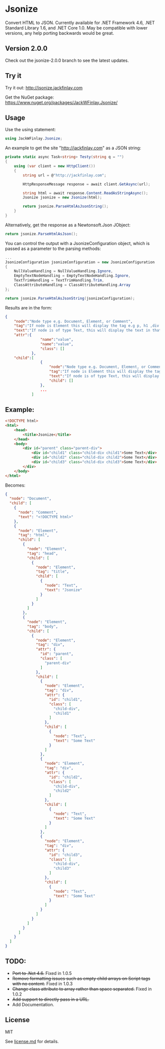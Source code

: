 # Jsonize
Convert HTML to JSON. Currently available for .NET Framework 4.6, .NET Standard Library 1.6, and .NET Core 1.0. May be compatible with lower versions, any help porting backwards would be great.

## Version 2.0.0
Check out the jsonize-2.0.0 branch to see the latest updates.

## Try it
Try it out: http://jsonize.jackfinlay.com

Get the NuGet package: https://www.nuget.org/packages/JackWFinlay.Jsonize/

## Usage

Use the using statement:
```C#
using JackWFinlay.Jsonize;
```

An example to get the site "http://jackfinlay.com" as a JSON string:

```C#
private static async Task<string> Testy(string q = "")
{
    using (var client = new HttpClient())
    {
        string url = @"http://jackfinlay.com";

        HttpResponseMessage response = await client.GetAsync(url);

        string html = await response.Content.ReadAsStringAsync();
        Jsonize jsonize = new Jsonize(html);

        return jsonize.ParseHtmlAsJsonString();
    }
}
```

Alternatively, get the response as a Newtonsoft.Json JObject:

```C#
return jsonize.ParseHtmlAsJson();
```

You can control the output with a JsonizeConfiguration object, which is passed as a parameter to the parsing methods:

```C#
...
JsonizeConfiguration jsonizeConfiguration = new JsonizeConfiguration
{
    NullValueHandling = NullValueHandling.Ignore,
    EmptyTextNodeHandling = EmptyTextNodeHandling.Ignore,
    TextTrimHandling = TextTrimHandling.Trim,
    ClassAttributeHandling = ClassAttributeHandling.Array
};

return jsonize.ParseHtmlAsJsonString(jsonizeConfiguration);
```

Results are in the form:
```JSON
{
    "node":"Node type e.g. Document, Element, or Comment",
    "tag":"If node is Element this will display the tag e.g p, h1 ,div etc.",
    "text":"If node is of type Text, this will display the text in that node.",
    "attr":{
                "name":"value",
                "name":"value",
                "class": []
            },
    "child":[
                {
                    "node":"Node type e.g. Document, Element, or Comment",
                    "tag":"If node is Element this will display the tag e.g p, h1 ,div etc.",
                    "text":"If node is of type Text, this will display the text in that node.",
                    "child": []
                },
                ...
            ]
```

## Example:
```HTML
<!DOCTYPE html>
<html>
    <head>
        <title>Jsonize</title>
    </head>
    <body>
        <div id="parent" class="parent-div">
            <div id="child1" class="child-div child1">Some Text</div>
            <div id="child2" class="child-div child2">Some Text</div>
            <div id="child3" class="child-div child3">Some Text</div>
        </div>
    </body>
</html>
```

Becomes:
```JSON
{
  "node": "Document",
  "child": [
    {
      "node": "Comment",
      "text": "<!DOCTYPE html>"
    },
    {
      "node": "Element",
      "tag": "html",
      "child": [
        {
          "node": "Element",
          "tag": "head",
          "child": [
            {
              "node": "Element",
              "tag": "title",
              "child": [
                {
                  "node": "Text",
                  "text": "Jsonize"
                }
              ]
            }
          ]
        },
        {
          "node": "Element",
          "tag": "body",
          "child": [
            {
              "node": "Element",
              "tag": "div",
              "attr": {
                "id": "parent",
                "class": [
                  "parent-div"
                ]
              },
              "child": [
                {
                  "node": "Element",
                  "tag": "div",
                  "attr": {
                    "id": "child1",
                    "class": [
                      "child-div",
                      "child1"
                    ]
                  },
                  "child": [
                    {
                      "node": "Text",
                      "text": "Some Text"
                    }
                  ]
                },
                {
                  "node": "Element",
                  "tag": "div",
                  "attr": {
                    "id": "child2",
                    "class": [
                      "child-div",
                      "child2"
                    ]
                  },
                  "child": [
                    {
                      "node": "Text",
                      "text": "Some Text"
                    }
                  ]
                },
                {
                  "node": "Element",
                  "tag": "div",
                  "attr": {
                    "id": "child3",
                    "class": [
                      "child-div",
                      "child3"
                    ]
                  },
                  "child": [
                    {
                      "node": "Text",
                      "text": "Some Text"
                    }
                  ]
                }
              ]
            }
          ]
        }
      ]
    }
  ]
}
```



## TODO:
- ~~Port to .Net 4.6.~~ Fixed in 1.0.5
- ~~Remove formatting issues such as empty child arrays on Script tags with no content.~~ Fixed in 1.0.3
- ~~Change class attribute to array rather than space separated.~~ Fixed in 1.0.2
- ~~Add support to directly pass in a URL.~~
- Add Documentation.

## License
MIT

See [license.md](license.md) for details.
